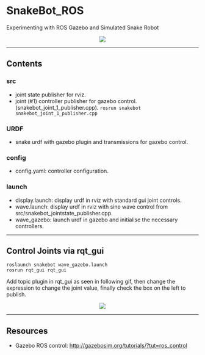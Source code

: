 # SnakeBot_ROS
Experimenting with ROS Gazebo and Simulated Snake Robot

<p align="center">
  <img src="https://github.com/OakLake/SnakeBot_ROS/blob/master/GIFs/test_gait.gif">
</p>

---------------------------

## Contents
### src
  - joint state publisher for rviz.
  - joint (#1) controller publisher for gazebo control. (snakebot_joint_1_publisher.cpp).
  ```rosrun snakebot snakebot_joint_1_publisher.cpp```
  
### URDF
  - snake urdf with gazebo plugin and transmissions for gazebo control.
### config
  - config.yaml: controller configuration.
### launch
  - display.launch: display urdf in rviz with standard gui joint controls.
  - wave.launch: display urdf in rviz with sine wave control from src/snakebot_jointstate_publisher.cpp.
  - wave_gazebo: launch urdf in gazebo and initialise the necessary controllers.

---------------------------

## Control Joints via rqt_gui
```
roslaunch snakebot wave_gazebo.launch
rosrun rqt_gui rqt_gui
```
Add topic plugin in rqt_gui as seen in following gif, then change the expression to change the joint value, finally check the box on the left to publish.

<p align="center">
  <img src="https://github.com/OakLake/SnakeBot_ROS/blob/master/GIFs/rqt_gui.gif">
</p>


---------------------------

## Resources
- Gazebo ROS control: http://gazebosim.org/tutorials/?tut=ros_control

